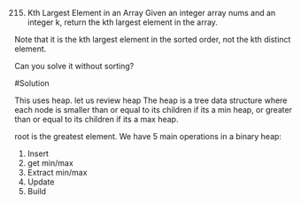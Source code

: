 215. Kth Largest Element in an Array
Given an integer array nums and an integer k, return the kth largest element in the array.

Note that it is the kth largest element in the sorted order, not the kth distinct element.

Can you solve it without sorting?

#Solution

This uses heap. let us review heap
The heap is a tree data structure where each node is smaller than or equal to its children if its a min heap, or greater than or equal to its children if its a max heap. 

root is the greatest element. 
We have 5 main operations in a binary heap:
1. Insert
2. get min/max
3. Extract min/max
4. Update
5. Build